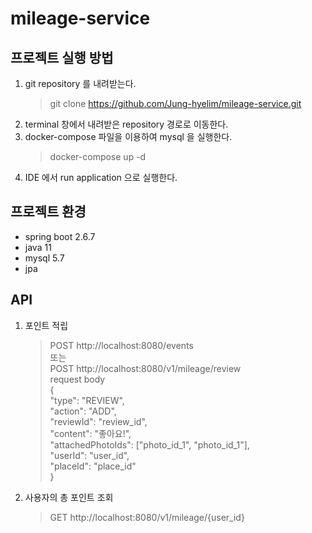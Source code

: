 # mileage-service

## 프로젝트 실행 방법
1. git repository 를 내려받는다.
   > git clone https://github.com/Jung-hyelim/mileage-service.git
1. terminal 창에서 내려받은 repository 경로로 이동한다.
1. docker-compose 파일을 이용하여 mysql 을 실행한다.
   > docker-compose up -d
1. IDE 에서 run application 으로 실행한다.

## 프로젝트 환경
- spring boot 2.6.7
- java 11
- mysql 5.7
- jpa

## API
1. 포인트 적립
   > POST http://localhost:8080/events  
   > 또는  
   > POST http://localhost:8080/v1/mileage/review  
   > request body  
   > {  
   > "type": "REVIEW",  
   > "action": "ADD",  
   > "reviewId": "review_id",  
   > "content": "좋아요!",  
   > "attachedPhotoIds": ["photo_id_1", "photo_id_1"],  
   > "userId": "user_id",  
   > "placeId": "place_id"  
   > }  
1. 사용자의 총 포인트 조회
    > GET http://localhost:8080/v1/mileage/{user_id}